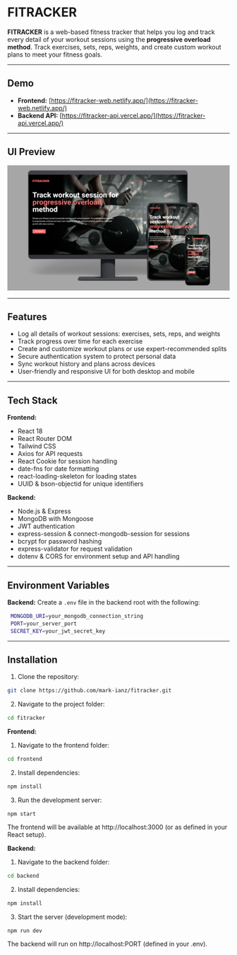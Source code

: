 # FITRACKER

**FITRACKER** is a web-based fitness tracker that helps you log and track every detail of your workout sessions using the **progressive overload method**. Track exercises, sets, reps, weights, and create custom workout plans to meet your fitness goals.

---

## Demo

- **Frontend:** [https://fitracker-web.netlify.app/](https://fitracker-web.netlify.app/)  
- **Backend API:** [https://fitracker-api.vercel.app/](https://fitracker-api.vercel.app/)

---

## UI Preview

![FITRACKER Mockup](Fitracker.png)

---

## Features

- Log all details of workout sessions: exercises, sets, reps, and weights
- Track progress over time for each exercise
- Create and customize workout plans or use expert-recommended splits
- Secure authentication system to protect personal data
- Sync workout history and plans across devices
- User-friendly and responsive UI for both desktop and mobile

---

## Tech Stack

**Frontend:**

- React 18  
- React Router DOM  
- Tailwind CSS  
- Axios for API requests  
- React Cookie for session handling  
- date-fns for date formatting  
- react-loading-skeleton for loading states  
- UUID & bson-objectid for unique identifiers  

**Backend:**

- Node.js & Express  
- MongoDB with Mongoose  
- JWT authentication  
- express-session & connect-mongodb-session for sessions  
- bcrypt for password hashing  
- express-validator for request validation  
- dotenv & CORS for environment setup and API handling  

---

## Environment Variables

**Backend:**
Create a `.env` file in the backend root with the following:
  ```bash
   MONGODB_URI=your_mongodb_connection_string
   PORT=your_server_port
   SECRET_KEY=your_jwt_secret_key
  ```

---

## Installation

1. Clone the repository:
  ```bash
  git clone https://github.com/mark-ianz/fitracker.git
  ```

2. Navigate to the project folder:
  ```bash
  cd fitracker
  ```

**Frontend:**
1. Navigate to the frontend folder:
  ```bash
  cd frontend
  ```

2. Install dependencies:
  ```bash
  npm install
  ```

3. Run the development server:
  ```
  npm start
  ```
The frontend will be available at http://localhost:3000 (or as defined in your React setup).

**Backend:**
1. Navigate to the backend folder:
  ```bash
  cd backend
  ```

2. Install dependencies:
  ```bash
  npm install
  ```

3. Start the server (development mode):
  ```
  npm run dev
  ```
The backend will run on http://localhost:PORT (defined in your .env).
